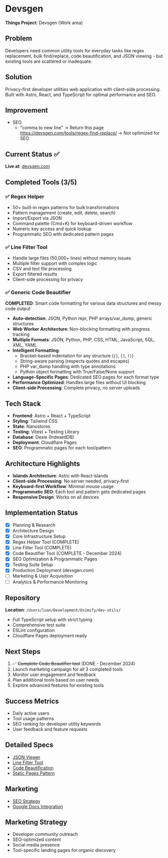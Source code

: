 # Devsgen

**Things Project**: Devsgen (Work area)

## Problem
Developers need common utility tools for everyday tasks like regex replacement, bulk find/replace, code beautification, and JSON viewing - but existing tools are scattered or inadequate.

## Solution  
Privacy-first developer utilities web application with client-side processing. Built with Astro, React, and TypeScript for optimal performance and SEO.

## Improvement
- SEO
  - "comma to new line" -> Return this page https://devsgen.com/tools/regex-find-replace/ -> Not optimized for SEO

## Current Status ✅
**Live at**: [devsgen.com](https://devsgen.com)

## Completed Tools (3/5)
### ✅ Regex Helper
- 50+ built-in regex patterns for bulk transformations
- Pattern management (create, edit, delete, search)
- Import/Export via JSON
- Command palette (Cmd+K) for keyboard-driven workflow
- Numeric key access and quick lookup
- Programmatic SEO with dedicated pattern pages

### ✅ Line Filter Tool  
- Handle large files (50,000+ lines) without memory issues
- Multiple filter support with complex logic
- CSV and text file processing
- Export filtered results
- Client-side processing for privacy

### ✅ Generic Code Beautifier
**COMPLETED**: Smart code formatting for various data structures and messy code output
- **Auto-detection**: JSON, Python repr, PHP arrays/var_dump, generic structures
- **Web Worker Architecture**: Non-blocking formatting with progress tracking
- **Multiple Formats**: JSON, Python, PHP, CSS, HTML, JavaScript, SQL, XML, YAML
- **Intelligent Formatting**: 
  - Bracket-based indentation for any structure (`{}`, `[]`, `()`)
  - String-aware parsing (respects quotes and escapes)
  - PHP var_dump handling with type annotations
  - Python object formatting with True/False/None support
- **Language-Specific Pages**: Dedicated SEO pages for each format type
- **Performance Optimized**: Handles large files without UI blocking
- **Client-side Processing**: Complete privacy, no server uploads

## Tech Stack
- **Frontend**: Astro + React + TypeScript
- **Styling**: Tailwind CSS  
- **State**: Nanostores
- **Testing**: Vitest + Testing Library
- **Database**: Dexie (IndexedDB)
- **Deployment**: Cloudflare Pages
- **SEO**: Programmatic pages for each tool/pattern

## Architecture Highlights
- **Islands Architecture**: Astro with React islands
- **Client-side Processing**: No server needed, privacy-first
- **Keyboard-first Workflow**: Minimal mouse usage
- **Programmatic SEO**: Each tool and pattern gets dedicated pages
- **Responsive Design**: Works on all devices

## Implementation Status
- [x] Planning & Research
- [x] Architecture Design
- [x] Core Infrastructure Setup
- [x] Regex Helper Tool (COMPLETE)
- [x] Line Filter Tool (COMPLETE)  
- [x] Code Beautifier Tool (COMPLETE - December 2024)
- [x] SEO Optimization & Programmatic Pages
- [x] Testing Suite Setup
- [x] Production Deployment (devsgen.com)
- [ ] Marketing & User Acquisition
- [ ] Analytics & Performance Monitoring

## Repository
**Location**: `/Users/luan/Development/Osimify/dev-utils/`
- Full TypeScript setup with strict typing
- Comprehensive test suite
- ESLint configuration
- Cloudflare Pages deployment ready

## Next Steps
1. ✅ ~~Complete Code Beautifier tool~~ (DONE - December 2024)
2. Launch marketing campaign for all 3 completed tools
3. Monitor user engagement and feedback
4. Plan additional tools based on user needs
5. Explore advanced features for existing tools

## Success Metrics
- Daily active users
- Tool usage patterns
- SEO ranking for developer utility keywords
- User feedback and feature requests

## Detailed Specs
- [JSON Viewer](./features/json-viewer/)
- [Line Filter Tool](./features/line_filter/)  
- [Code Beautification](./tech/beautify.md)
- [Static Pages Pattern](./features/pattern_static_papges.md)

## Marketing
- [SEO Strategy](./seo_strategry.md)
- [Google Docs Integration](./google-docs/report.md)

## Marketing Strategy
- Developer community outreach
- SEO-optimized content
- Social media presence
- Tool-specific landing pages for organic discovery